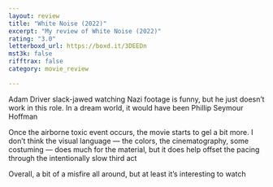 ```yaml
---
layout: review
title: "White Noise (2022)"
excerpt: "My review of White Noise (2022)"
rating: "3.0"
letterboxd_url: https://boxd.it/3DEEDn
mst3k: false
rifftrax: false
category: movie_review

---
```


Adam Driver slack-jawed watching Nazi footage is funny, but he just doesn’t work in this role. In a dream world, it would have been Phillip Seymour Hoffman

Once the airborne toxic event occurs, the movie starts to gel a bit more. I don’t think the visual language — the colors, the cinematography, some costuming — does much for the material, but it does help offset the pacing through the intentionally slow third act

Overall, a bit of a misfire all around, but at least it’s interesting to watch